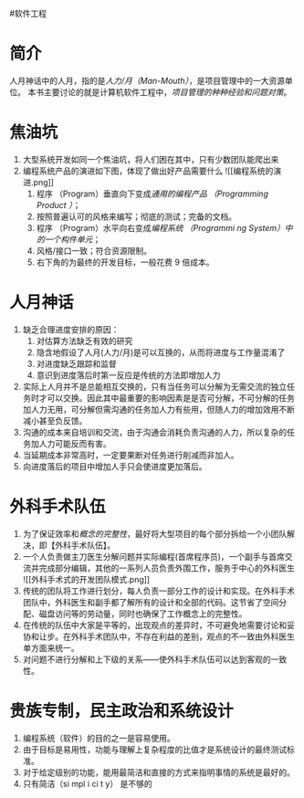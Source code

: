 #软件工程
# 简介
人月神话中的人月，指的是*人力/月（Man-Mouth）*，是项目管理中的一大资源单位。
本书主要讨论的就是计算机软件工程中，*项目管理的种种经验和问题对策*。

# 焦油坑
1.  大型系统开发如同一个焦油坑，将人们困在其中，只有少数团队能爬出来
2.  编程系统产品的演进如下图，体现了做出好产品需要什么
	![[编程系统的演进.png]]
	1. 程序 （Program）垂直向下变成*通用的编程产品 （Programming Product ）*；
	2. 按照普遍认可的风格来编写；彻底的测试；完备的文档。
	3. 程序 （Program）水平向右变成*编程系统 （Programmi ng System）中的一个构件单元*；
	4. 风格/接口一致；符合资源限制。
	5. 右下角的为最终的开发目标，一般花费 9 倍成本。


# 人月神话
1.  缺乏合理进度安排的原因：
    1.  对估算方法缺乏有效的研究
    2.  隐含地假设了人月(人力/月)是可以互换的，从而将进度与工作量混淆了
    3.  对进度缺乏跟踪和监督
    4.  意识到进度落后时第一反应是传统的方法即增加人力
2.  实际上人月并不是总能相互交换的，只有当任务可以分解为无需交流的独立任务时才可以交换。因此其中最重要的影响因素是是否可分解，不可分解的任务加人力无用，可分解但需沟通的任务加人力有些用，但随人力的增加效用不断减小甚至负反馈。
3.  沟通的成本来自培训和交流，由于沟通会消耗负责沟通的人力，所以复杂的任务加人力可能反而有害。
4.  当延期成本非常高时，一定要果断对任务进行削减而非加人。
5.  向进度落后的项目中增加人手只会使进度更加落后。

# 外科手术队伍
1.  为了保证效率和*概念的完整性*，最好将大型项目的每个部分拆给一个小团队解决，即【外科手术队伍】。
2.  一个人负责做主刀医生分解问题并实际编程(首席程序员)，一个副手与首席交流并完成部分编辑，其他的一系列人员负责外围工作，服务于中心的外科医生
	![[外科手术式的开发团队模式.png]]
3. 传统的团队将工作进行划分，每人负责一部分工作的设计和实现。在外科手术团队中，外科医生和副手都了解所有的设计和全部的代码。这节省了空间分配、磁盘访问等的劳动量，同时也确保了工作概念上的完整性。
4. 在传统的队伍中大家是平等的，出现观点的差异时，不可避免地需要讨论和妥协和让步。在外科手术团队中，不存在利益的差别，观点的不一致由外科医生单方面来统一。
5. 对问题不进行分解和上下级的关系——使外科手术队伍可以达到客观的一致性。

# 贵族专制，民主政治和系统设计
1. 编程系统（软件）的目的之一是容易使用。
2. 由于目标是易用性，功能与理解上复杂程度的比值才是系统设计的最终测试标准。
3. 对于给定级别的功能，能用最简洁和直接的方式来指明事情的系统是最好的。
4. 只有简洁（si mpl i ci t y） 是不够的